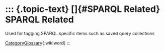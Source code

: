 ::: {.topic-text}
[]{#SPARQL Related} SPARQL Related
==================================

Used for tagging SPARQL specific items such as saved query collections

[CategoryGlossary](http://wikis.openlinksw.com:80/dataspace/owiki/wiki/OATWikiWeb/CategoryGlossary){.wikiword}
:::
